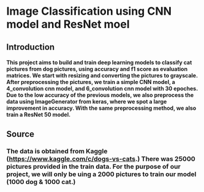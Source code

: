 # Image Classification using CNN model and ResNet moel 

## Introduction 
#### This project aims to build and train deep learning models to classify cat pictures from dog pictures, using accuracy and f1 score as evaluation matrices. We start with resizing and converting the pictures to grayscale. After preprocessing the pictures, we train a simple CNN model, a 4_convolution cnn model, and 6_convolution cnn model with 30 epoches. Due to the low accuracy of the previous models, we also preprocess the data using ImageGenerator from keras, where we spot a large improvement in accuracy. With the same preprocessing method, we also train a ResNet 50 model. 

## Source
### The data is obtained from Kaggle (https://www.kaggle.com/c/dogs-vs-cats.) There was 25000 pictures provided in the train data. For the purpose of our project, we will only be uing a 2000 pictures to train our model (1000 dog & 1000 cat.)
